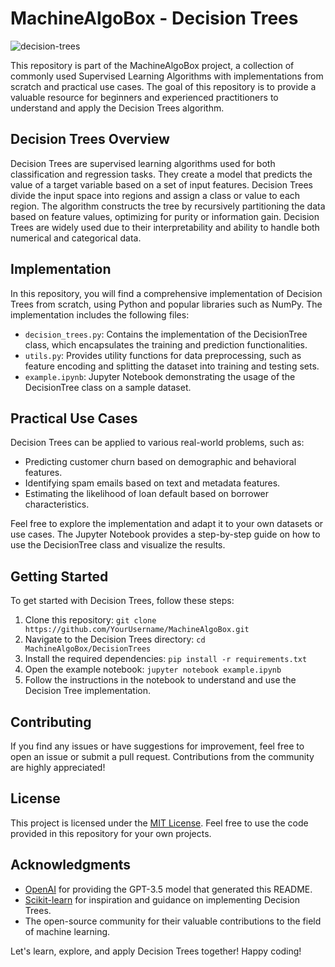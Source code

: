 # MachineAlgoBox - Decision Trees

![decision-trees](https://example.com/decision-trees.png)

This repository is part of the MachineAlgoBox project, a collection of commonly used Supervised Learning Algorithms with implementations from scratch and practical use cases. The goal of this repository is to provide a valuable resource for beginners and experienced practitioners to understand and apply the Decision Trees algorithm.

## Decision Trees Overview
Decision Trees are supervised learning algorithms used for both classification and regression tasks. They create a model that predicts the value of a target variable based on a set of input features. Decision Trees divide the input space into regions and assign a class or value to each region. The algorithm constructs the tree by recursively partitioning the data based on feature values, optimizing for purity or information gain. Decision Trees are widely used due to their interpretability and ability to handle both numerical and categorical data.

## Implementation
In this repository, you will find a comprehensive implementation of Decision Trees from scratch, using Python and popular libraries such as NumPy. The implementation includes the following files:

- `decision_trees.py`: Contains the implementation of the DecisionTree class, which encapsulates the training and prediction functionalities.
- `utils.py`: Provides utility functions for data preprocessing, such as feature encoding and splitting the dataset into training and testing sets.
- `example.ipynb`: Jupyter Notebook demonstrating the usage of the DecisionTree class on a sample dataset.

## Practical Use Cases
Decision Trees can be applied to various real-world problems, such as:

- Predicting customer churn based on demographic and behavioral features.
- Identifying spam emails based on text and metadata features.
- Estimating the likelihood of loan default based on borrower characteristics.

Feel free to explore the implementation and adapt it to your own datasets or use cases. The Jupyter Notebook provides a step-by-step guide on how to use the DecisionTree class and visualize the results.

## Getting Started
To get started with Decision Trees, follow these steps:

1. Clone this repository: `git clone https://github.com/YourUsername/MachineAlgoBox.git`
2. Navigate to the Decision Trees directory: `cd MachineAlgoBox/DecisionTrees`
3. Install the required dependencies: `pip install -r requirements.txt`
4. Open the example notebook: `jupyter notebook example.ipynb`
5. Follow the instructions in the notebook to understand and use the Decision Tree implementation.

## Contributing
If you find any issues or have suggestions for improvement, feel free to open an issue or submit a pull request. Contributions from the community are highly appreciated!

## License
This project is licensed under the [MIT License](https://opensource.org/licenses/MIT). Feel free to use the code provided in this repository for your own projects.

## Acknowledgments
- [OpenAI](https://openai.com/) for providing the GPT-3.5 model that generated this README.
- [Scikit-learn](https://scikit-learn.org/) for inspiration and guidance on implementing Decision Trees.
- The open-source community for their valuable contributions to the field of machine learning.

Let's learn, explore, and apply Decision Trees together! Happy coding!